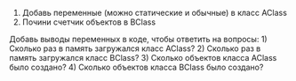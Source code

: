 1. Добавь переменные (можно статические и обычные) в класс AClass
2. Почини счетчик объектов в BClass

Добавь выводы переменных в коде, чтобы ответить на вопросы:
    1) Сколько раз в память загружался класс AClass?
    2) Сколько раз в память загружался класс BClass?
    3) Сколько объектов класса AClass было создано?
    4) Сколько объектов класса BClass было создано?